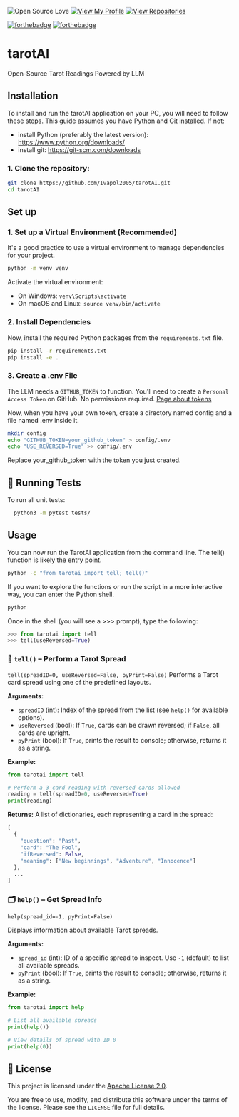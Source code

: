 ![Open Source Love](https://badges.frapsoft.com/os/v1/open-source.svg?v=103)
[![View My Profile](https://img.shields.io/badge/View-My_Profile-green?logo=GitHub)](https://github.com/Ivapol2005)
[![View Repositories](https://img.shields.io/badge/View-My_Repositories-blue?logo=GitHub)](https://github.com/Ivapol2005?tab=repositories)


[![forthebadge](https://forthebadge.com/images/badges/made-with-python.svg)](https://forthebadge.com)
[![forthebadge](https://forthebadge.com/images/badges/powered-by-black-magic.svg)](https://forthebadge.com)

# tarotAI
Open-Source Tarot Readings Powered by LLM

## Installation

To install and run the tarotAI application on your PC, you will need to follow these steps. This guide assumes you have Python and Git installed.
If not:
 - install Python (preferably the latest version): https://www.python.org/downloads/
 - install git: https://git-scm.com/downloads

### 1. Clone the repository:
  ```bash
  git clone https://github.com/Ivapol2005/tarotAI.git
  cd tarotAI
  ```

## Set up

### 1. Set up a Virtual Environment (Recommended)
It's a good practice to use a virtual environment to manage dependencies for your project.
  ```bash
  python -m venv venv
  ```
Activate the virtual environment:
 - On Windows: `venv\Scripts\activate`
 - On macOS and Linux: `source venv/bin/activate`

### 2. Install Dependencies
Now, install the required Python packages from the `requirements.txt` file.
  ```bash
  pip install -r requirements.txt
  pip install -e .
  ```

### 3. Create a .env File
The LLM needs a `GITHUB_TOKEN` to function. You'll need to create a `Personal Access Token` on GitHub. No permissions required. [Page about tokens](https://docs.github.com/en/authentication/keeping-your-account-and-data-secure/managing-your-personal-access-tokens)

Now, when you have your own token, create a directory named config and a file named .env inside it.
  ```bash
  mkdir config
  echo "GITHUB_TOKEN=your_github_token" > config/.env
  echo "USE_REVERSED=True" >> config/.env
  ```
Replace your_github_token with the token you just created.

## 🧪 Running Tests
To run all unit tests:
  ```bash
    python3 -m pytest tests/
  ```

## Usage
You can now run the TarotAI application from the command line. The tell() function is likely the entry point.
  ```bash
  python -c "from tarotai import tell; tell()"
  ```
If you want to explore the functions or run the script in a more interactive way, you can enter the Python shell.
  ```bash
  python
  ```
Once in the shell (you will see a >>> prompt), type the following:
  ```python
  >>> from tarotai import tell
  >>> tell(useReversed=True)
  ```

### 🔧 `tell()` – Perform a Tarot Spread
  `tell(spreadID=0, useReversed=False, pyPrint=False)`
Performs a Tarot card spread using one of the predefined layouts.

**Arguments:**
 - `spreadID` (int): Index of the spread from the list (see `help()` for available options).
 - `useReversed` (bool): If `True`, cards can be drawn reversed; if `False`, all cards are upright.
 - `pyPrint` (bool): If `True`, prints the result to console; otherwise, returns it as a string.

**Example:**
  ```python
  from tarotai import tell

  # Perform a 3-card reading with reversed cards allowed
  reading = tell(spreadID=0, useReversed=True)
  print(reading)
  ```

**Returns:**
A list of dictionaries, each representing a card in the spread:

  ```python
  [
    {
      "question": "Past",
      "card": "The Fool",
      "ifReversed": False,
      "meaning": ["New beginnings", "Adventure", "Innocence"]
    },
    ...
  ]
  ```

### 🗂️ `help()` – Get Spread Info
  `help(spread_id=-1, pyPrint=False)`

Displays information about available Tarot spreads.

**Arguments:**

 - `spread_id` (int): ID of a specific spread to inspect. Use `-1` (default) to list all available spreads.
 - `pyPrint` (bool): If `True`, prints the result to console; otherwise, returns it as a string.

**Example:**
  ```python
  from tarotai import help

  # List all available spreads
  print(help())

  # View details of spread with ID 0
  print(help(0))
  ```

## 📜 License

This project is licensed under the [Apache License 2.0](https://www.apache.org/licenses/LICENSE-2.0).

You are free to use, modify, and distribute this software under the terms of the license. Please see the `LICENSE` file for full details.
